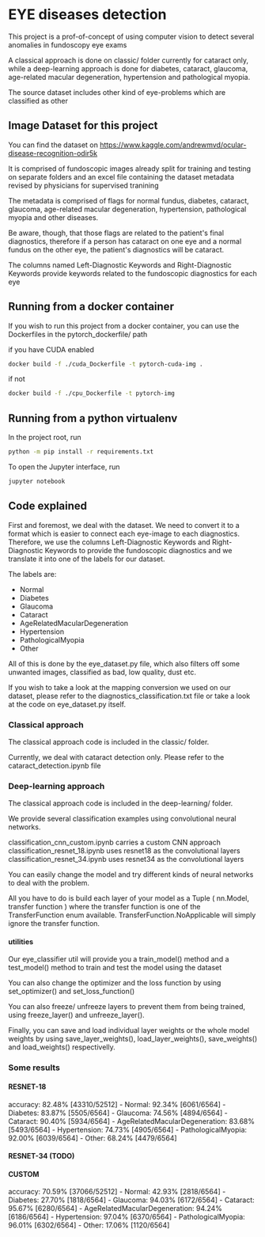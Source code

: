 # EYE diseases detection

This project is a prof-of-concept of using computer vision to detect several anomalies in fundoscopy eye exams

A classical approach is done on classic/ folder currently for cataract only, while a deep-learning approach is done for
diabetes, cataract, glaucoma, age-related macular degeneration, hypertension and pathological myopia.

The source dataset includes other kind of eye-problems which are classified as other


## Image Dataset for this project

You can find the dataset on https://www.kaggle.com/andrewmvd/ocular-disease-recognition-odir5k

It is comprised of fundoscopic images already split for training and testing on separate folders and an excel file containing 
the dataset metadata revised by physicians for supervised tranining

The metadata is comprised of flags for normal fundus, diabetes, cataract, glaucoma, age-related macular degeneration, hypertension, pathological myopia and other diseases.

Be aware, though, that those flags are related to the patient's final diagnostics, therefore if a person has cataract on one eye and a normal fundus on the other eye, the patient's diagnostics will be cataract.

The columns named Left-Diagnostic Keywords and Right-Diagnostic Keywords provide keywords related to the fundoscopic diagnostics for each eye


## Running from a docker container

If you wish to run this project from a docker container, you can use the Dockerfiles in the pytorch_dockerfile/ path

if you have CUDA enabled
```sh
docker build -f ./cuda_Dockerfile -t pytorch-cuda-img .
```

if not
```sh
docker build -f ./cpu_Dockerfile -t pytorch-img
```


## Running from a python virtualenv 

In the project root, run

```sh
python -m pip install -r requirements.txt
```

To open the Jupyter interface, run

```sh
jupyter notebook
```

## Code explained

First and foremost, we deal with the dataset. We need to convert it to a format which is easier to connect each eye-image to each diagnostics. 
Therefore, we use the columns Left-Diagnostic Keywords and Right-Diagnostic Keywords to provide the fundoscopic diagnostics and we translate it
into one of the labels for our dataset.

The labels are:

- Normal
- Diabetes
- Glaucoma
- Cataract
- AgeRelatedMacularDegeneration
- Hypertension
- PathologicalMyopia
- Other

All of this is done by the eye_dataset.py file, which also filters off some unwanted images, classified as bad, low quality, dust etc.

If you wish to take a look at the mapping conversion we used on our dataset, please refer to the diagnostics_classification.txt file or
take a look at the code on eye_dataset.py itself.

### Classical approach

The classical approach code is included in the classic/ folder.

Currently, we deal with cataract detection only. Please refer to the cataract_detection.ipynb  file

### Deep-learning approach

The classical approach code is included in the deep-learning/ folder.

We provide several classification examples using convolutional neural networks. 


classification_cnn_custom.ipynb carries a custom CNN approach
classification_resnet_18.ipynb uses resnet18 as the convolutional layers
classification_resnet_34.ipynb uses resnet34 as the convolutional layers

You can easily change the model and try different kinds of neural networks to deal with the problem.

All you have to do is build each layer of your model as a Tuple ( nn.Model, transfer function ) where
the transfer function is one of the TransferFunction enum available. TransferFunction.NoApplicable will simply ignore the transfer function.

#### utilities

Our eye_classifier util will provide you a train_model() method and a test_model() method to train and test the model using the dataset

You can also change the optimizer and the loss function by using set_optimizer() and set_loss_function()

You can also freeze/ unfreeze layers to prevent them from being trained, using freeze_layer() and unfreeze_layer().

Finally, you can save and load individual layer weights or the whole model weights by using save_layer_weights(), load_layer_weights(),
save_weights() and load_weights() respectivelly.

### Some results


#### RESNET-18

accuracy: 82.48% [43310/52512]
	 - Normal: 92.34% [6061/6564]
	 - Diabetes: 83.87% [5505/6564]
	 - Glaucoma: 74.56% [4894/6564]
	 - Cataract: 90.40% [5934/6564]
	 - AgeRelatedMacularDegeneration: 83.68% [5493/6564]
	 - Hypertension: 74.73% [4905/6564]
	 - PathologicalMyopia: 92.00% [6039/6564]
	 - Other: 68.24% [4479/6564]

#### RESNET-34 (TODO)



#### CUSTOM 

accuracy: 70.59% [37066/52512]
	 - Normal: 42.93% [2818/6564]
	 - Diabetes: 27.70% [1818/6564]
	 - Glaucoma: 94.03% [6172/6564]
	 - Cataract: 95.67% [6280/6564]
	 - AgeRelatedMacularDegeneration: 94.24% [6186/6564]
	 - Hypertension: 97.04% [6370/6564]
	 - PathologicalMyopia: 96.01% [6302/6564]
	 - Other: 17.06% [1120/6564]